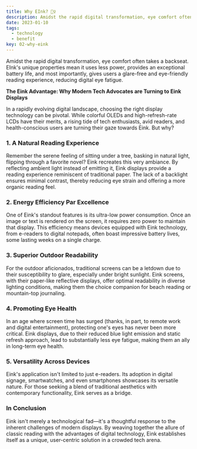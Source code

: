 ```yaml
---
title: Why EInk? 🤷‍♀️
description: Amidst the rapid digital transformation, eye comfort often takes a backseat. EInk's unique properties mean it uses less power, provides an exceptional battery life, and most importantly, gives users a glare-free and eye-friendly reading experience, reducing digital eye fatigue.
date: 2023-01-10
tags:
  - technology
  - benefit
key: 02-why-eink
---
```

Amidst the rapid digital transformation, eye comfort often takes a backseat. EInk's unique properties mean it uses less power, provides an exceptional battery life, and most importantly, gives users a glare-free and eye-friendly reading experience, reducing digital eye fatigue.

**The Eink Advantage: Why Modern Tech Advocates are Turning to Eink Displays**

In a rapidly evolving digital landscape, choosing the right display technology can be pivotal. While colorful OLEDs and high-refresh-rate LCDs have their merits, a rising tide of tech enthusiasts, avid readers, and health-conscious users are turning their gaze towards Eink. But why?

### 1. **A Natural Reading Experience**

Remember the serene feeling of sitting under a tree, basking in natural light, flipping through a favorite novel? Eink recreates this very ambiance. By reflecting ambient light instead of emitting it, Eink displays provide a reading experience reminiscent of traditional paper. The lack of a backlight ensures minimal contrast, thereby reducing eye strain and offering a more organic reading feel.

### 2. **Energy Efficiency Par Excellence**

One of Eink's standout features is its ultra-low power consumption. Once an image or text is rendered on the screen, it requires zero power to maintain that display. This efficiency means devices equipped with Eink technology, from e-readers to digital notepads, often boast impressive battery lives, some lasting weeks on a single charge.

### 3. **Superior Outdoor Readability**

For the outdoor aficionados, traditional screens can be a letdown due to their susceptibility to glare, especially under bright sunlight. Eink screens, with their paper-like reflective displays, offer optimal readability in diverse lighting conditions, making them the choice companion for beach reading or mountain-top journaling.

### 4. **Promoting Eye Health**

In an age where screen time has surged (thanks, in part, to remote work and digital entertainment), protecting one's eyes has never been more critical. Eink displays, due to their reduced blue light emission and static refresh approach, lead to substantially less eye fatigue, making them an ally in long-term eye health.

### 5. **Versatility Across Devices**

Eink's application isn't limited to just e-readers. Its adoption in digital signage, smartwatches, and even smartphones showcases its versatile nature. For those seeking a blend of traditional aesthetics with contemporary functionality, Eink serves as a bridge.

### In Conclusion

Eink isn't merely a technological fad—it's a thoughtful response to the inherent challenges of modern displays. By weaving together the allure of classic reading with the advantages of digital technology, Eink establishes itself as a unique, user-centric solution in a crowded tech arena.


